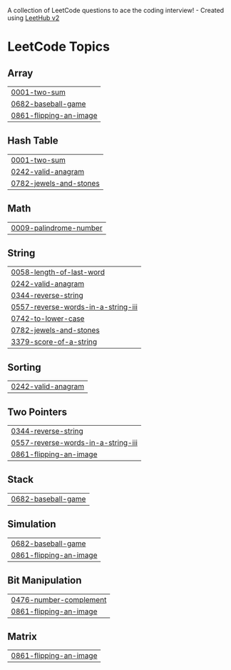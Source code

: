 A collection of LeetCode questions to ace the coding interview! - Created using [LeetHub v2](https://github.com/arunbhardwaj/LeetHub-2.0)
<!---LeetCode Topics Start-->
# LeetCode Topics
## Array
|  |
| ------- |
| [0001-two-sum](https://github.com/Shanoof-t/LeetCode/tree/master/0001-two-sum) |
| [0682-baseball-game](https://github.com/Shanoof-t/LeetCode/tree/master/0682-baseball-game) |
| [0861-flipping-an-image](https://github.com/Shanoof-t/LeetCode/tree/master/0861-flipping-an-image) |
## Hash Table
|  |
| ------- |
| [0001-two-sum](https://github.com/Shanoof-t/LeetCode/tree/master/0001-two-sum) |
| [0242-valid-anagram](https://github.com/Shanoof-t/LeetCode/tree/master/0242-valid-anagram) |
| [0782-jewels-and-stones](https://github.com/Shanoof-t/LeetCode/tree/master/0782-jewels-and-stones) |
## Math
|  |
| ------- |
| [0009-palindrome-number](https://github.com/Shanoof-t/LeetCode/tree/master/0009-palindrome-number) |
## String
|  |
| ------- |
| [0058-length-of-last-word](https://github.com/Shanoof-t/LeetCode/tree/master/0058-length-of-last-word) |
| [0242-valid-anagram](https://github.com/Shanoof-t/LeetCode/tree/master/0242-valid-anagram) |
| [0344-reverse-string](https://github.com/Shanoof-t/LeetCode/tree/master/0344-reverse-string) |
| [0557-reverse-words-in-a-string-iii](https://github.com/Shanoof-t/LeetCode/tree/master/0557-reverse-words-in-a-string-iii) |
| [0742-to-lower-case](https://github.com/Shanoof-t/LeetCode/tree/master/0742-to-lower-case) |
| [0782-jewels-and-stones](https://github.com/Shanoof-t/LeetCode/tree/master/0782-jewels-and-stones) |
| [3379-score-of-a-string](https://github.com/Shanoof-t/LeetCode/tree/master/3379-score-of-a-string) |
## Sorting
|  |
| ------- |
| [0242-valid-anagram](https://github.com/Shanoof-t/LeetCode/tree/master/0242-valid-anagram) |
## Two Pointers
|  |
| ------- |
| [0344-reverse-string](https://github.com/Shanoof-t/LeetCode/tree/master/0344-reverse-string) |
| [0557-reverse-words-in-a-string-iii](https://github.com/Shanoof-t/LeetCode/tree/master/0557-reverse-words-in-a-string-iii) |
| [0861-flipping-an-image](https://github.com/Shanoof-t/LeetCode/tree/master/0861-flipping-an-image) |
## Stack
|  |
| ------- |
| [0682-baseball-game](https://github.com/Shanoof-t/LeetCode/tree/master/0682-baseball-game) |
## Simulation
|  |
| ------- |
| [0682-baseball-game](https://github.com/Shanoof-t/LeetCode/tree/master/0682-baseball-game) |
| [0861-flipping-an-image](https://github.com/Shanoof-t/LeetCode/tree/master/0861-flipping-an-image) |
## Bit Manipulation
|  |
| ------- |
| [0476-number-complement](https://github.com/Shanoof-t/LeetCode/tree/master/0476-number-complement) |
| [0861-flipping-an-image](https://github.com/Shanoof-t/LeetCode/tree/master/0861-flipping-an-image) |
## Matrix
|  |
| ------- |
| [0861-flipping-an-image](https://github.com/Shanoof-t/LeetCode/tree/master/0861-flipping-an-image) |
<!---LeetCode Topics End-->